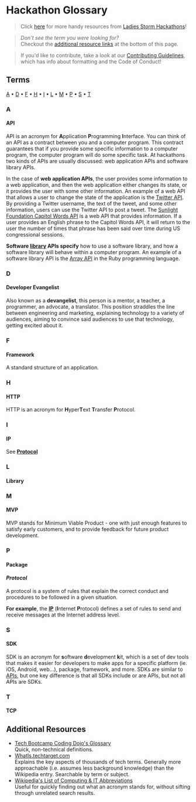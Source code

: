 # Hackathon Glossary
  
> Click [here](/README.md) for more handy resources from [Ladies 
Storm Hackathons](https://github.com/Ladies-Storm-Hackathons)!
  
> *Don't see the term you were looking for?*   
> Checkout the [additional resource links](#additional-resources) at the bottom of this page.
  
> If you'd like to contribute, take a look at our [Contributing Guidelines](/CONTRIBUTING.md),
which has info about formatting and the Code of Conduct!
  

## Terms

[A](#a) • [D](#d) • [F](#f) • [H](#h) • [I](#i) • [L](#l) • [M](#m) • [P](#p) • [S](#s)  • [T](#t)

### A

#### API

API is an acronym for **A**pplication **P**rogramming **I**nterface. You can
think of an API as a contract between you and a computer program. This
contract guarantees that if you provide some specific information to a
computer program, the computer program will do some specific task. At
hackathons two kinds of APIs are usually discussed: web application APIs and
software library APIs.  

In the case of **web application APIs**, the user provides some information to 
a web application, and then the web application either changes its state, or it
provides the user with some other information. An example of a web API that
allows a user to change the state of the application is the [Twitter API](https://dev.twitter.com/rest/public). 
By providing a Twitter username, the text of the tweet, and some other 
information, users can use the Twitter API to post a tweet. The [Sunlight Foundation Capitol Words API](http://sunlightlabs.github.io/Capitol-Words/) 
is a web API that provides information. If a user provides an English phrase to 
the Capitol Words API, it will return to the user the number of times that phrase
has been said over time during US congressional sessions.  

**Software [library](#library) APIs specify** how to use a software library, and 
how a software library will behave within a computer program. An example 
of a software library API is the [Array API](http://www.ruby-doc.org/core-2.2.0/Array.html) 
in the Ruby programming language.  
  
  
### D

#### Developer Evangelist
Also known as a **devangelist**, this person is a mentor, a teacher, a
programmer, an advocate, a translator. This position straddles the line
between engineering and marketing, explaining technology to a variety of 
audiences, aiming to convince said audiences to use that technology, getting 
excited about it.
  
    
### F

#### Framework
A standard structure of an application.
    
### H

#### HTTP
HTTP is an acronym for **H**yper**T**ext **T**ransfer **P**rotocol.
  
  
### I

#### IP
See [**Protocol**](#protocol)
    
  
### L

#### Library


### M

#### MVP
MVP stands for Minimum Viable Product - one with just enough features to satisfy early customers, and to provide feedback for future product development.
    
    
### P

#### Package

#### *Protocol*
A protocol is a system of rules that explain the correct conduct and
procedures to be followed in a given situation.   

**For example**, the [**IP**](#ip) (**I**nternet **P**rotocol) defines a set
of rules to send and receive messages at the Internet address level.
     
  
### S

#### SDK
SDK is an acronym for **s**oftware **d**evelopment **k**it, which is a set of
dev tools that makes it easier for developers to make apps for a specific
platform (ie. iOS, Android, web...), package, framework, and more. SDKs are
similar to [APIs](#api), but one key difference is that all SDKs include or
are APIs, but not all APIs are SDKs.  
  
   
### T

#### TCP
  
    
  

## Additional Resources
* [Tech Bootcamp Coding Dojo's Glossary](http://www.codingdojo.com/glossary)  
  Quick, non-technical definitions.  
* [WhatIs.techtarget.com](http://whatis.techtarget.com/)  
  Explains the key aspects of thousands of tech terms. Generally more approachable 
  (i.e. assumes less background knowledge) than the Wikipedia entry. 
  Searchable by term or subject.  
* [Wikipedia's List of Computing \& IT Abbreviations](https://en.wikipedia.org/wiki/List_of_computing_and_IT_abbreviations)  
  Useful for quickly finding out what an acronym stands for, without sifting 
  through unrelated search results.



